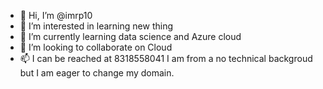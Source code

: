 - 👋 Hi, I’m @imrp10
- 👀 I’m interested in learning new thing
- 🌱 I’m currently learning data science and Azure cloud
- 💞️ I’m looking to collaborate on Cloud
- 📫 I can be reached at 8318558041
 I am from a no technical backgroud but I am eager to change my domain.
<!---
imrp10/imrp10 is a ✨ special ✨ repository because its `README.md` (this file) appears on your GitHub profile.
You can click the Preview link to take a look at your changes.
--->
